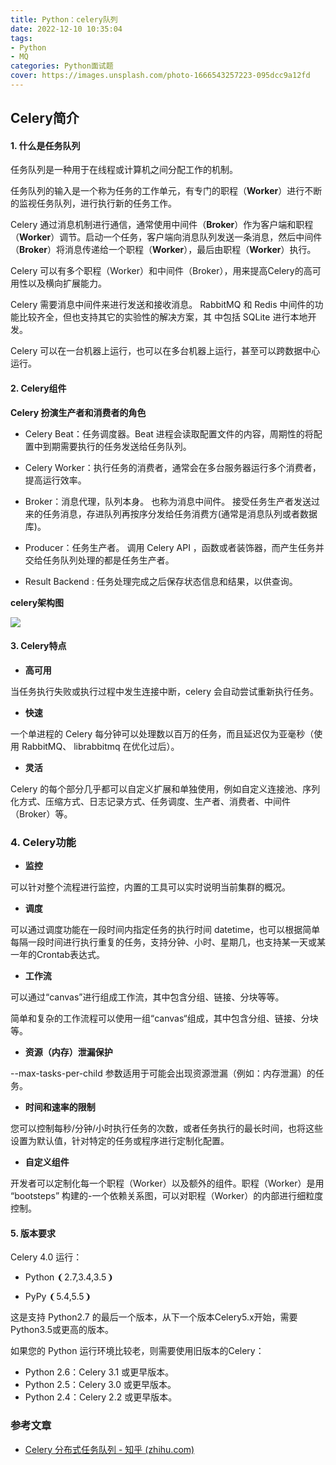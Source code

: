 ```yaml
---
title: Python：celery队列
date: 2022-12-10 10:35:04
tags: 
- Python
- MQ
categories: Python面试题
cover: https://images.unsplash.com/photo-1666543257223-095dcc9a12fd
---
```


## Celery简介

#### 1. 什么是任务队列

任务队列是一种用于在线程或计算机之间分配工作的机制。

任务队列的输入是一个称为任务的工作单元，有专门的职程（**Worker**）进行不断的监视任务队列，进行执行新的任务工作。

Celery 通过消息机制进行通信，通常使用中间件（**Broker**）作为客户端和职程（**Worker**）调节。启动一个任务，客户端向消息队列发送一条消息，然后中间件（**Broker**）将消息传递给一个职程（**Worker**），最后由职程（**Worker**）执行。

Celery 可以有多个职程（Worker）和中间件（Broker），用来提高Celery的高可用性以及横向扩展能力。

Celery 需要消息中间件来进行发送和接收消息。 RabbitMQ 和 Redis 中间件的功能比较齐全，但也支持其它的实验性的解决方案，其 中包括 SQLite 进行本地开发。

Celery 可以在一台机器上运行，也可以在多台机器上运行，甚至可以跨数据中心运行。

#### 2. Celery组件

**Celery 扮演生产者和消费者的角色**

- Celery Beat：任务调度器。Beat 进程会读取配置文件的内容，周期性的将配置中到期需要执行的任务发送给任务队列。

- Celery Worker：执行任务的消费者，通常会在多台服务器运行多个消费者，提高运行效率。

- Broker：消息代理，队列本身。 也称为消息中间件。 接受任务生产者发送过来的任务消息，存进队列再按序分发给任务消费方(通常是消息队列或者数据库)。

- Producer：任务生产者。 调用 Celery API ，函数或者装饰器，而产生任务并交给任务队列处理的都是任务生产者。

- Result Backend : 任务处理完成之后保存状态信息和结果，以供查询。

**celery架构图**

![](https://pic3.zhimg.com/80/v2-5beea41170db3f01ea379bc1e6520bda_720w.webp)

#### 3. Celery特点

- **高可用**

当任务执行失败或执行过程中发生连接中断，celery 会自动尝试重新执行任务。

- **快速**

一个单进程的 Celery 每分钟可以处理数以百万的任务，而且延迟仅为亚毫秒（使用 RabbitMQ、 librabbitmq 在优化过后）。

- **灵活**

Celery 的每个部分几乎都可以自定义扩展和单独使用，例如自定义连接池、序列化方式、压缩方式、日志记录方式、任务调度、生产者、消费者、中间件（Broker）等。

### 4. Celery功能

- **监控**

可以针对整个流程进行监控，内置的工具可以实时说明当前集群的概况。

- **调度**

可以通过调度功能在一段时间内指定任务的执行时间 datetime，也可以根据简单每隔一段时间进行执行重复的任务，支持分钟、小时、星期几，也支持某一天或某一年的Crontab表达式。

- **工作流**

可以通过“canvas”进行组成工作流，其中包含分组、链接、分块等等。

简单和复杂的工作流程可以使用一组“canvas“组成，其中包含分组、链接、分块等。

- **资源（内存）泄漏保护**

--max-tasks-per-child 参数适用于可能会出现资源泄漏（例如：内存泄漏）的任务。

- **时间和速率的限制**

您可以控制每秒/分钟/小时执行任务的次数，或者任务执行的最长时间，也将这些设置为默认值，针对特定的任务或程序进行定制化配置。

- **自定义组件**

开发者可以定制化每一个职程（Worker）以及额外的组件。职程（Worker）是用 “bootsteps” 构建的-一个依赖关系图，可以对职程（Worker）的内部进行细粒度控制。

#### 5. 版本要求

Celery 4.0 运行：

- Python ❨2.7,3.4,3.5❩  

- PyPy ❨5.4,5.5❩  

这是支持 Python2.7 的最后一个版本，从下一个版本Celery5.x开始，需要Python3.5或更高的版本。

如果您的 Python 运行环境比较老，则需要使用旧版本的Celery：

- Python 2.6：Celery 3.1 或更早版本。
- Python 2.5：Celery 3.0 或更早版本。
- Python 2.4：Celery 2.2 或更早版本。

### 参考文章

- [Celery 分布式任务队列 - 知乎 (zhihu.com)](https://zhuanlan.zhihu.com/p/337138573?utm_id=0)
